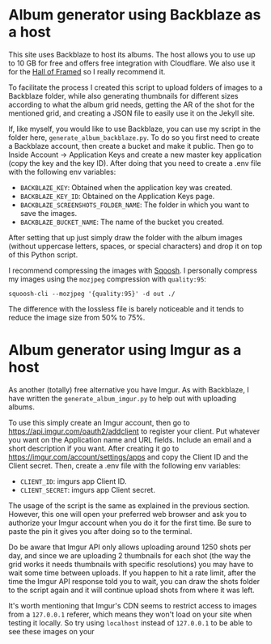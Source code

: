 # Album generator using Backblaze as a host

This site uses Backblaze to host its albums. The host allows you to use up to 10 GB for free and offers free integration with Cloudflare. We also use it for the [Hall of Framed](https://framedsc.com/HallOfFramed/) so I really recommend it.

To facilitate the process I created this script to upload folders of images to a Backblaze folder, while also generating thumbnails for different sizes according to what the album grid needs, getting the AR of the shot for the mentioned grid, and creating a JSON file to easily use it on the Jekyll site.

If, like myself, you would like to use Backblaze, you can use my script in the folder here, `generate_album_backblaze.py`. To do so you first need to create a Backblaze account, then create a bucket and make it public. Then go to Inside Account -> Application Keys and create a new master key application (copy the key and the key ID). After doing that you need to create a .env file with the following env variables:

- `BACKBLAZE_KEY`: Obtained when the application key was created.
- `BACKBLAZE_KEY_ID`: Obtained on the Application Keys page.
- `BACKBLAZE_SCREENSHOTS_FOLDER_NAME`: The folder in which you want to save the images.
- `BACKBLAZE_BUCKET_NAME`: The name of the bucket you created.

After setting that up just simply draw the folder with the album images (without uppercase letters, spaces, or special characters) and drop it on top of this Python script.

I recommend compressing the images with [Sqoosh](https://github.com/GoogleChromeLabs/squoosh). I personally compress my images using the `mozjpeg` compression with `quality:95`:

```
squoosh-cli --mozjpeg '{quality:95}' -d out ./
```

The difference with the lossless file is barely noticeable and it tends to reduce the image size from 50% to 75%.

# Album generator using Imgur as a host

As another (totally) free alternative you have Imgur. As with Backblaze, I have written the `generate_album_imgur.py` to help out with uploading albums.

To use this simply create an Imgur account, then go to https://api.imgur.com/oauth2/addclient to register your client. Put whatever you want on the Application name and URL fields. Include an email and a short description if you want. After creating it go to https://imgur.com/account/settings/apps and copy the Client ID and the Client secret. Then, create a .env file with the following env variables:

- `CLIENT_ID`: imgurs app Client ID.
- `CLIENT_SECRET`: imgurs app Client secret.

The usage of the script is the same as explained in the previous section. However, this one will open your preferred web browser and ask you to authorize your Imgur account when you do it for the first time. Be sure to paste the pin it gives you after doing so to the terminal.

Do be aware that Imgur API only allows uploading around 1250 shots per day, and since we are uploading 2 thumbnails for each shot (the way the grid works it needs thumbnails with specific resolutions) you may have to wait some time between uploads. If you happen to hit a rate limit, after the time the Imgur API response told you to wait, you can draw the shots folder to the script again and it will continue upload shots from where it was left.

It's worth mentioning that Imgur's CDN seems to restrict access to images from a `127.0.0.1` referer, which means they won't load on your site when testing it locally. So try using `localhost` instead of `127.0.0.1` to be able to see these images on your 
